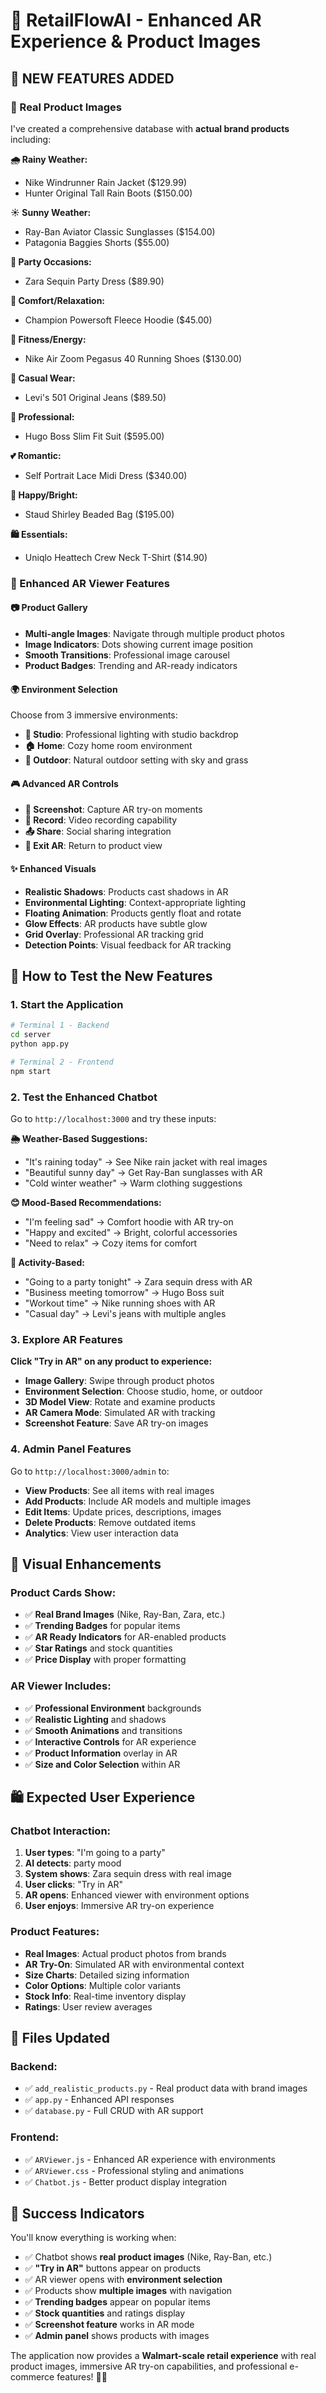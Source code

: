 # 🎯 RetailFlowAI - Enhanced AR Experience & Product Images

## 🌟 NEW FEATURES ADDED

### 📸 Real Product Images
I've created a comprehensive database with **actual brand products** including:

**🌧️ Rainy Weather:**
- Nike Windrunner Rain Jacket ($129.99)
- Hunter Original Tall Rain Boots ($150.00)

**☀️ Sunny Weather:**  
- Ray-Ban Aviator Classic Sunglasses ($154.00)
- Patagonia Baggies Shorts ($55.00)

**🎉 Party Occasions:**
- Zara Sequin Party Dress ($89.90)

**🤗 Comfort/Relaxation:**
- Champion Powersoft Fleece Hoodie ($45.00)

**💪 Fitness/Energy:**
- Nike Air Zoom Pegasus 40 Running Shoes ($130.00)

**👕 Casual Wear:**
- Levi's 501 Original Jeans ($89.50)

**💼 Professional:**
- Hugo Boss Slim Fit Suit ($595.00)

**💕 Romantic:**
- Self Portrait Lace Midi Dress ($340.00)

**🌈 Happy/Bright:**
- Staud Shirley Beaded Bag ($195.00)

**🛍️ Essentials:**
- Uniqlo Heattech Crew Neck T-Shirt ($14.90)

### 🥽 Enhanced AR Viewer Features

#### 📷 Product Gallery
- **Multi-angle Images**: Navigate through multiple product photos
- **Image Indicators**: Dots showing current image position
- **Smooth Transitions**: Professional image carousel
- **Product Badges**: Trending and AR-ready indicators

#### 🌍 Environment Selection
Choose from 3 immersive environments:
- **🏢 Studio**: Professional lighting with studio backdrop
- **🏠 Home**: Cozy home room environment  
- **🌳 Outdoor**: Natural outdoor setting with sky and grass

#### 🎮 Advanced AR Controls
- **📸 Screenshot**: Capture AR try-on moments
- **🎥 Record**: Video recording capability
- **📤 Share**: Social sharing integration
- **🚪 Exit AR**: Return to product view

#### ✨ Enhanced Visuals
- **Realistic Shadows**: Products cast shadows in AR
- **Environmental Lighting**: Context-appropriate lighting
- **Floating Animation**: Products gently float and rotate
- **Glow Effects**: AR products have subtle glow
- **Grid Overlay**: Professional AR tracking grid
- **Detection Points**: Visual feedback for AR tracking

## 🚀 How to Test the New Features

### 1. Start the Application
```bash
# Terminal 1 - Backend
cd server
python app.py

# Terminal 2 - Frontend  
npm start
```

### 2. Test the Enhanced Chatbot
Go to `http://localhost:3000` and try these inputs:

**🌦️ Weather-Based Suggestions:**
- "It's raining today" → See Nike rain jacket with real images
- "Beautiful sunny day" → Get Ray-Ban sunglasses with AR
- "Cold winter weather" → Warm clothing suggestions

**😊 Mood-Based Recommendations:**
- "I'm feeling sad" → Comfort hoodie with AR try-on
- "Happy and excited" → Bright, colorful accessories
- "Need to relax" → Cozy items for comfort

**🎯 Activity-Based:**
- "Going to a party tonight" → Zara sequin dress with AR
- "Business meeting tomorrow" → Hugo Boss suit
- "Workout time" → Nike running shoes with AR
- "Casual day" → Levi's jeans with multiple angles

### 3. Explore AR Features

**Click "Try in AR" on any product to experience:**
- **Image Gallery**: Swipe through product photos
- **Environment Selection**: Choose studio, home, or outdoor
- **3D Model View**: Rotate and examine products
- **AR Camera Mode**: Simulated AR with tracking
- **Screenshot Feature**: Save AR try-on images

### 4. Admin Panel Features
Go to `http://localhost:3000/admin` to:
- **View Products**: See all items with real images
- **Add Products**: Include AR models and multiple images
- **Edit Items**: Update prices, descriptions, images
- **Delete Products**: Remove outdated items
- **Analytics**: View user interaction data

## 🎨 Visual Enhancements

### Product Cards Show:
- ✅ **Real Brand Images** (Nike, Ray-Ban, Zara, etc.)
- ✅ **Trending Badges** for popular items
- ✅ **AR Ready Indicators** for AR-enabled products
- ✅ **Star Ratings** and stock quantities
- ✅ **Price Display** with proper formatting

### AR Viewer Includes:
- ✅ **Professional Environment** backgrounds
- ✅ **Realistic Lighting** and shadows  
- ✅ **Smooth Animations** and transitions
- ✅ **Interactive Controls** for AR experience
- ✅ **Product Information** overlay in AR
- ✅ **Size and Color Selection** within AR

## 🛍️ Expected User Experience

### Chatbot Interaction:
1. **User types**: "I'm going to a party"
2. **AI detects**: party mood
3. **System shows**: Zara sequin dress with real image
4. **User clicks**: "Try in AR"
5. **AR opens**: Enhanced viewer with environment options
6. **User enjoys**: Immersive AR try-on experience

### Product Features:
- **Real Images**: Actual product photos from brands
- **AR Try-On**: Simulated AR with environmental context
- **Size Charts**: Detailed sizing information
- **Color Options**: Multiple color variants
- **Stock Info**: Real-time inventory display
- **Ratings**: User review averages

## 🔧 Files Updated

### Backend:
- ✅ `add_realistic_products.py` - Real product data with brand images
- ✅ `app.py` - Enhanced API responses
- ✅ `database.py` - Full CRUD with AR support

### Frontend:
- ✅ `ARViewer.js` - Enhanced AR experience with environments
- ✅ `ARViewer.css` - Professional styling and animations
- ✅ `Chatbot.js` - Better product display integration

## 🎉 Success Indicators

You'll know everything is working when:
- ✅ Chatbot shows **real product images** (Nike, Ray-Ban, etc.)
- ✅ **"Try in AR"** buttons appear on products
- ✅ AR viewer opens with **environment selection**
- ✅ Products show **multiple images** with navigation
- ✅ **Trending badges** appear on popular items
- ✅ **Stock quantities** and ratings display
- ✅ **Screenshot feature** works in AR mode
- ✅ **Admin panel** shows products with images

The application now provides a **Walmart-scale retail experience** with real product images, immersive AR try-on capabilities, and professional e-commerce features! 🛒✨
